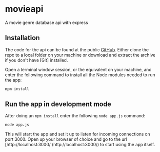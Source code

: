 # movieapi
A movie genre database api with express

## Installation

The code for the api can be found at the public [GitHub](https://github.com/olawuwo-abideen/movieapi). Either clone the repo to a local folder on your machine or
download and extract the archive if you don't have [Git] installed.

Open a terminal window session, or the equivalent on your machine, and enter the following command to install all the Node modules needed to run the app:

```sh
npm install
```	
## Run the app in development mode

After doing an `npm install` enter the following `node app.js` command:

```sh
node app.js
```
This will start the app and set it up to listen for incoming connections on port 3000. Open up your browser of choice and go to the url [http://localhost:3000/
(http://localhost:3000/) to start using the app itself. 
